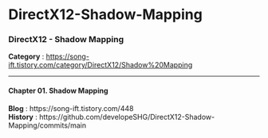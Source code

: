 # DirectX12-Shadow-Mapping
<h3>DirectX12 - Shadow Mapping</h3>

<b>Category</b> : https://song-ift.tistory.com/category/DirectX12/Shadow%20Mapping

<hr size="5">

<h4>Chapter 01. Shadow Mapping</h4>
<b>Blog</b> : https://song-ift.tistory.com/448
<br><b>History</b> : https://github.com/developeSHG/DirectX12-Shadow-Mapping/commits/main
